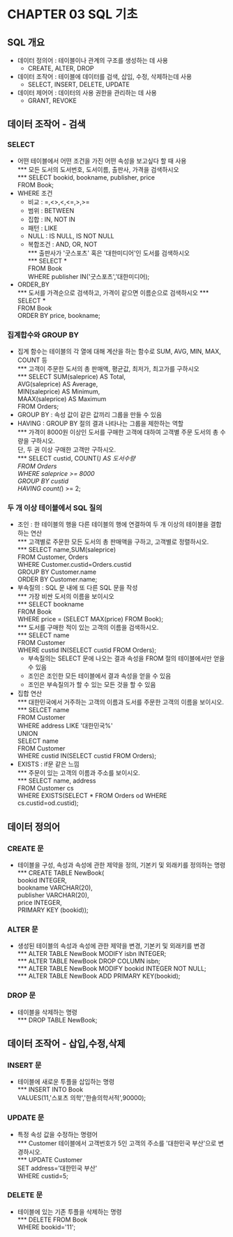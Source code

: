 # CHAPTER 03 SQL 기초
## SQL 개요
- 데이터 정의어 : 테이블이나 관계의 구조를 생성하는 데 사용
    - CREATE, ALTER, DROP
- 데이터 조작어 : 테이블에 데이터를 검색, 삽입, 수정, 삭제하는데 사용
    - SELECT, INSERT, DELETE, UPDATE
- 데이터 제어어 : 데이터의 사용 권한을 관리하는 데 사용
    - GRANT, REVOKE
## 데이터 조작어 - 검색
### SELECT
- 어떤 테이블에서 어떤 조건을 가진 어떤 속성을 보고싶다 할 때 사용<br/>
*** 모든 도서의 도서번호, 도서이름, 출판사, 가격을 검색하시오<br/>
*** SELECT bookid, bookname, publisher, price<br/>FROM Book;<br/>
- WHERE 조건
    - 비교 : =,<>,<,<=,>,>=
    - 범위 : BETWEEN
    - 집합 : IN, NOT IN
    - 패턴 : LIKE
    - NULL : IS NULL, IS NOT NULL
    - 복합조건 : AND, OR, NOT<br/>
*** 출판사가 '굿스포츠' 혹은 '대한미디어'인 도서를 검색하시오<br/>
*** SELECT *<br/>FROM Book<br/>WHERE publisher IN('굿스포츠','대한미디어);<br/>
- ORDER_BY<br/>
*** 도서를 가격순으로 검색하고, 가격이 같으면 이름순으로 검색하시오
*** SELECT *<br/>FROM Book<br/>ORDER BY price, bookname;
### 집계합수와 GROUP BY
- 집계 함수는 테이블의 각 열에 대해 계산을 하는 함수로 SUM, AVG, MIN, MAX, COUNT 등<br/>
*** 고객이 주문한 도서의 총 판매액, 평균값, 최저가, 최고가를 구하시오<br/>
*** SELECT SUM(saleprice) AS Total,<br/>        AVG(saleprice) AS Average,<br/>     MIN(saleprice) AS Minimum,<br/>     MAAX(saleprice) AS Maximum<br/>FROM Orders;<br/>
- GROUP BY : 속성 값이 같은 값끼리 그룹을 만들 수 있음
- HAVING : GROUP BY 절의 결과 나타나는 그룹을 제한하는 역할<br/>
*** 가격이 8000원 이상인 도서를 구매한 고객에 대하여 고객별 주문 도서의 총 수량을 구하시오.<br/>단, 두 권 이상 구매한 고객만 구하시오.<br/>
*** SELECT custid, COUNT(*) AS 도서수량<br/>FROM Orders<br/>WHERE saleprice >= 8000<br/>GROUP BY custid<br/>HAVING count(*) >= 2;
### 두 개 이상 테이블에서 SQL 질의
- 조인 : 한 테이블의 행을 다른 테이블의 행에 연결하여 두 개 이상의 테이블을 결합하는 연산<br/>
*** 고객별로 주문한 모든 도서의 총 판매액을 구하고, 고객별로 정렬하시오.<br/>
*** SELECT name,SUM(saleprice)<br/>FROM Customer, Orders<br/>WHERE Customer.custid=Orders.custid<br/>GROUP BY Customer.name<br/>ORDER BY Customer.name;<br/>
-  부속질의 : SQL 문 내에 또 다른 SQL 문을 작성<br/>
*** 가장 비싼 도서의 이름을 보이시오<br/>
*** SELECT bookname<br/>FROM Book<br/>WHERE price = (SELECT MAX(price) FROM Book);<br/>
*** 도서를 구매한 적이 있는 고객의 이름을 검색하시오.<br/>
*** SELECT name<br/>FROM Customer<br/>WHERE custid IN(SELECT custid FROM Orders);<br/>
    - 부속질의는 SELECT 문에 나오는 결과 속성을 FROM 절의 테이블에서만 얻을 수 있음
    - 조인은 조인한 모든 테이블에서 결과 속성을 얻을 수 있음
    - 조인은 부속질의가 할 수 있는 모든 것을 할 수 있음
- 집합 연산<br/>
*** 대한민국에서 거주하는 고객의 이름과 도서를 주문한 고객의 이름을 보이시오.<br/>
*** SELCET name<br/>FROM Customer<br/>WHERE address LIKE '대한민국%'<br/>UNION<br/>SELECT name<br/>FROM Customer<br/>WHERE custid IN(SELECT custid FROM Orders);<br/>
- EXISTS : if문 같은 느낌<br/>
*** 주문이 있는 고객의 이름과 주소를 보이시오.<br/>
*** SELECT name, address<br/>FROM Customer cs<br/>WHERE EXISTS(SELECT * FROM Orders od  WHERE cs.custid=od.custid);
## 데이터 정의어
### CREATE 문
- 테이블을 구성, 속성과 속성에 관한 제약을 정의, 기본키 및 외래키를 정의하는 명령<br/>
*** CREATE TABLE    NewBook(<br/> bookid    INTEGER,<br/> bookname      VARCHAR(20),<br/>publisher      VARCHAR(20),<br/> price     INTEGER,<br/> PRIMARY KEY       (bookid));
### ALTER 문
- 생성된 테이블의 속성과 속성에 관한 제약을 변경, 기본키 및 외래키를 변경<br/>
*** ALTER TABLE NewBook MODIFY isbn INTEGER;<br/>
*** ALTER TABLE NewBook DROP COLUMN isbn;<br/>
*** ALTER TABLE NewBook MODIFY bookid INTEGER NOT NULL;<br/>
*** ALTER TABLE NewBook ADD PRIMARY KEY(bookid);<br/>
### DROP 문
- 테이블을 삭제하는 명령<br/>
*** DROP TABLE NewBook;
## 데이터 조작어 - 삽입,수정,삭제
### INSERT 문
- 테이블에 새로운 투플을 삽입하는 명령<br/>
*** INSERT INTO Book<br/>       VALUES(11,'스포츠 의학','한솔의학서적',90000);
### UPDATE 문
- 특정 속성 값을 수정하는 명령어<br/>
*** Customer 테이블에서 고객번호가 5인 고객의 주소를 '대한민국 부산'으로 변경하시오.<br/>
*** UPDATE  Customer<br/>SET    address='대한민국 부산'<br/>WHERE   custid=5;
### DELETE 문
- 테이블에 있는 기존 투플을 삭제하는 명령<br/>
*** DELETE FROM Book<br/>WHERE  bookid='11';
